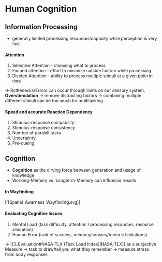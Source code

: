 # Human Cognition
## Information Processing
- generally limited processing resources/capacity while perception is very fast
#### Attention
1. Selective Attention - choosing what to process
2. Focued attention - effort to minimize outside factors while processing
3. Divided Attention - ability to process multiple stimuli at a given poitn in time
   
→ Bottlenecks/Errors can occur through limits on our sensory system, **Overstimulation**
→ remove distracting factors
→ combining multiple different stimuli can be too much for multitasking

#### Speed and accurate Reaction Dependency
1. Stimulus-response compability
2. Stimulus-response consistency
3. Number of paralell tasks
4. Uncertainty
5. Pre-cueing

## Cognition
- **Cognition** as the dirving force between generation and usage of knowledge
- Working-Memory vs. Longterm-Memory can influence results

#### In Wayfinding

![[Spatial_Awarness_Wayfinding.svg]]

#### Evaluating Cognitive Issues
1. Mental Load (task difficulty, attention / processing resources, resource allocation)
2. Human Error (lack of success, memory/sensory/motoric limitations)

→ [[3_Evaluation#NASA-TLX (Task Load Index)|NASA-TLX]] as a subjective Measure
→ task to draw/tell you what they remember
→ measure stress from body responses


